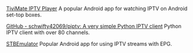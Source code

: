 
[TiviMate IPTV Player](https://play.google.com/store/apps/details?id=ar.tvplayer.tv)
A popular Android app for watching IPTV on Android set-top boxes.

[GitHub - schwifty42069/piptv: A very simple Python IPTV client](https://github.com/schwifty42069/piptv)
Python IPTV client with over 80 channels.

[STBEmulator](http://rocketstreams.tv/stbemu)
Popular Android app for using IPTV streams with EPG.
